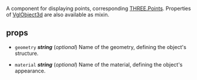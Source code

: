 A component for displaying points, corresponding [THREE.Points](https://threejs.org/docs/index.html#api/objects/Points). Properties of [VglObject3d](vgl-object3d) are also available as mixin. 



## props 
- `geometry` ***string*** (*optional*) 
Name of the geometry, defining the object's structure. 

- `material` ***string*** (*optional*) 
Name of the material, defining the object's appearance. 



